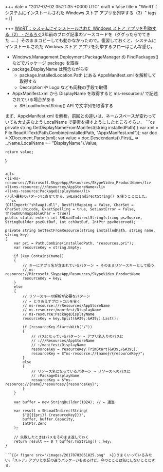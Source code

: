 
+++
date = "2017-07-02 05:21:35 +0000 UTC"
draft = false
title = "WinRT：システムにインストールされた Windows ストア アプリを列挙する（3）"
tags = []

+++
[WinRT：システムにインストールされた Windows ストア アプリを列挙する（2） - だるろぐ](http://blog.daruyanagi.jp/entry/2014/09/11/025615)3年前のブログ記事のソースコードを（ググったらでてきた……）そのままコピーしても動かなかったので。復習しておくと、システムにインストールされた Windows ストア アプリを列挙するフローはこんな感じ。

<ul>
<li>Windows.Management.Deployment.PackageManager の FindPackages() などでパッケージ package を取得</li>
<li>package.DisplayName は残念ながら空
<ul>
<li>package.InstalledLocation.Path にある AppxManifest.xml を解析して取得する</li>
<li>Description や Logo なども同様の手段で取得</li>
</ul></li>
<li>AppxManifest.xml から DisplayName を取得すると ms-resource:// で記述されている場合がある
<ul>
<li>SHLoadIndirectString() API で文字列を取得する</li>
</ul></li>
</ul>まず、AppxManifest.xml を解析。前回との違いは、ネームスペースが変わっていても大丈夫なよう LocalName で要素を探すようにしたところぐらい。
```cs
private string GetDisplayNameFromManifest(string installedPath)
{
    var xml = File.ReadAllText(Path.Combine(installedPath, "AppxManifest.xml"));
    var doc = XDocument.Parse(xml);
    var value = doc.Descendants().First(_ => _.Name.LocalName == "DisplayName").Value;

    return value;
}

```次に ms-resource:// で記述されている場合の処理。ms-resource:// の書き方は数パターンあるようで、それに応じて処理を変えないといけない。

<ul>
<li>ms-resource://Microsoft.SkypeApp/Resources/SkypeVideo_ProductName</li>
<li>ms-resource:///Resources/AppStoreName</li>
<li>ms-resource:PackageDisplayName</li>
</ul>最初のパターンに寄せてから、SHLoadIndirectString() を使うことにした。
```cs
[DllImport("shlwapi.dll", BestFitMapping = false, CharSet = CharSet.Unicode, ExactSpelling = true, SetLastError = false, ThrowOnUnmappableChar = true)]
public static extern int SHLoadIndirectString(string pszSource, StringBuilder pszOutBuf, int cchOutBuf, IntPtr ppvReserved);

private string GetTextFromResource(string installedPath, string name, string key)
{
    var pri = Path.Combine(installedPath, "resources.pri");
    var resourceKey = string.Empty;

    if (key.Contains(name))
    {
        // キーにアプリ名が含まれているパターン → そのままリソースキーとして扱う
        // ms-resource://Microsoft.SkypeApp/Resources/SkypeVideo_ProductName
        resourceKey = key;
    }
    else
    {
        // リソースキーの解析が必要なパターン
        // → とりあえずプロトコルを省く
        // ms-resource:///Resources/AppStoreName
        // ms-resource:/manifest/DisplayName
        // ms-resource:PackageDisplayName
        resourceKey = key.Split(&#39;:&#39;).Last();

        if (resourceKey.StartsWith("/"))
        {
            // パスになっているパターン → アプリ名入りのパスに
            // :///Resources/AppStoreName
            // :/manifest/DisplayName
            resourceKey = resourceKey.TrimStart(&#39;/&#39;);
            resourceKey = $"ms-resource://{name}/{resourceKey}";
        }
        else
        {
            // リソース名になっているパターン → リソースへのパスに
            // :PackageDisplayName
            resourceKey = $"ms-resource://{name}/resources/{resourceKey}";
        }
    }

    var buffer = new StringBuilder(1024); // ← 適当

    var result = SHLoadIndirectString(
        $"@{{{pri}? {resourceKey}}}", 
        buffer, buffer.Capacity, 
        IntPtr.Zero
    );

    // 失敗したときはパスをそのまま返しておく
    return result == 0 ? buffer.ToString() : key; 
}

```{{< figure src="/images/20170702051825.png"  >}}うまくいっているみたい。「ストア」アプリと表記の違うパッケージもあるけど、今のところは気にしないことにする。


